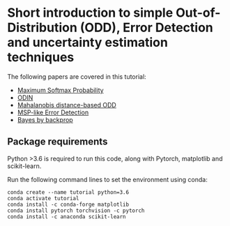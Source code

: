 # Short introduction to simple Out-of-Distribution (ODD), Error Detection and uncertainty estimation techniques

The following papers are covered in this tutorial:

+ [Maximum Softmax Probability](https://arxiv.org/abs/1610.02136)
+ [ODIN](https://arxiv.org/abs/1706.02690)
+ [Mahalanobis distance-based ODD](https://arxiv.org/abs/1807.03888)
+ [MSP-like Error Detection](https://arxiv.org/abs/2106.02395)
+ [Bayes by backprop](https://arxiv.org/abs/1505.05424)

## Package requirements

Python >3.6 is required to run this code, along with Pytorch, matplotlib and scikit-learn.

Run the following command lines to set the environment using conda:
```
conda create --name tutorial python=3.6
conda activate tutorial
conda install -c conda-forge matplotlib
conda install pytorch torchvision -c pytorch
conda install -c anaconda scikit-learn
```
